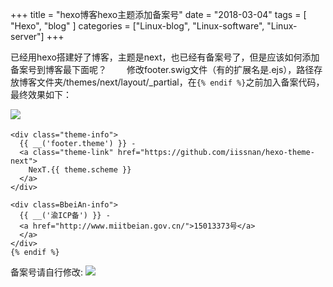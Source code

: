 +++
title = "hexo博客hexo主题添加备案号"
date = "2018-03-04"
tags = [ "Hexo", "blog" ]
categories = ["Linux-blog", "Linux-software", "Linux-server"]
+++


已经用hexo搭建好了博客，主题是next，也已经有备案号了，但是应该如何添加备案号到博客最下面呢？
　　修改footer.swig文件（有的扩展名是.ejs），路径存放博客文件夹/themes/next/layout/_partial，在`{% endif %}`之前加入备案代码，最终效果如下：

![](http://p.jtree.cc/jtree.cc/Ashampoo_Snap_2018.03.24_12h18m43s_004_.png)　　

<!-- more -->



```
<div class="theme-info">
  {{ __('footer.theme') }} -
  <a class="theme-link" href="https://github.com/iissnan/hexo-theme-next">
    NexT.{{ theme.scheme }}
  </a>
</div>

<div class=BbeiAn-info">
  {{ __('渝ICP备') }} -
  <a href="http://www.miitbeian.gov.cn/">15013373号</a>
  </a>
</div>
{% endif %}

```

备案号请自行修改:
![](http://p.jtree.cc/jtree.cc/Ashampoo_Snap_2018.03.24_11h57m51s_003_.png)